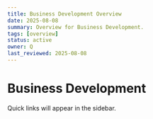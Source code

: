 ```yaml
---
title: Business Development Overview
date: 2025-08-08
summary: Overview for Business Development.
tags: [overview]
status: active
owner: Q
last_reviewed: 2025-08-08
---
```

# Business Development

Quick links will appear in the sidebar.
